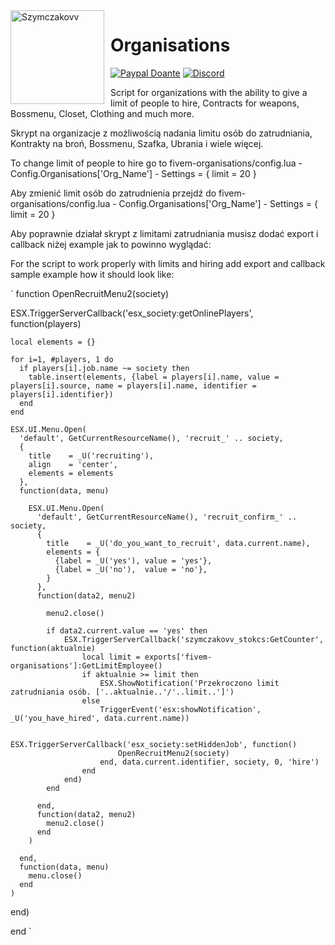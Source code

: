 <img width="150" height="150" align="left" style="float: left; margin: 0 10px 0 0;" alt="Szymczakovv" src="https://i.imgur.com/42AnCgD.jpg">  

# Organisations
[![Paypal Doante](https://img.shields.io/badge/paypal-donate-blue.svg)](https://www.paypal.me/oplatyprimerp)
[![Discord](https://discordapp.com/api/guilds/690686401469087756/embed.png)](https://discord.gg/wrSqK6k) <p></p>
<p></p>
Script for organizations with the ability to give a limit of people to hire, Contracts for weapons, Bossmenu, Closet, Clothing and much more.
<p></p>
Skrypt na organizacje z możliwością nadania limitu osób do zatrudniania, Kontrakty na broń, Bossmenu, Szafka, Ubrania i wiele więcej.
<p></p>
To change limit of people to hire go to fivem-organisations/config.lua - Config.Organisations['Org_Name'] - Settings = { limit = 20 }
<p></p>
Aby zmienić limit osób do zatrudnienia przejdź do fivem-organisations/config.lua - Config.Organisations['Org_Name'] - Settings = { limit = 20 }

<p> </p>
Aby poprawnie działał skrypt z limitami zatrudniania musisz dodać export i callback niżej example jak to powinno wyglądać:
<p></p>
For the script to work properly with limits and hiring add export and callback sample example how it should look like:
<p></p>



` function OpenRecruitMenu2(society)

  ESX.TriggerServerCallback('esx_society:getOnlinePlayers', function(players)

    local elements = {}

    for i=1, #players, 1 do
      if players[i].job.name ~= society then
        table.insert(elements, {label = players[i].name, value = players[i].source, name = players[i].name, identifier = players[i].identifier})
      end
    end

    ESX.UI.Menu.Open(
      'default', GetCurrentResourceName(), 'recruit_' .. society,
      {
        title    = _U('recruiting'),
        align    = 'center',
        elements = elements
      },
      function(data, menu)

        ESX.UI.Menu.Open(
          'default', GetCurrentResourceName(), 'recruit_confirm_' .. society,
          {
            title    = _U('do_you_want_to_recruit', data.current.name),
            elements = {
              {label = _U('yes'), value = 'yes'},
              {label = _U('no'),  value = 'no'},
            }
          },
          function(data2, menu2)

            menu2.close()

            if data2.current.value == 'yes' then
				ESX.TriggerServerCallback('szymczakovv_stokcs:GetCounter', function(aktualnie)
					local limit = exports['fivem-organisations']:GetLimitEmployee()
					if aktualnie >= limit then
						ESX.ShowNotification('Przekroczono limit zatrudniania osób. ['..aktualnie..'/'..limit..']')
					else
						TriggerEvent('esx:showNotification', _U('you_have_hired', data.current.name))

						ESX.TriggerServerCallback('esx_society:setHiddenJob', function()
							OpenRecruitMenu2(society)
						end, data.current.identifier, society, 0, 'hire')
					end
				end)
            end

          end,
          function(data2, menu2)
            menu2.close()
          end
        )

      end,
      function(data, menu)
        menu.close()
      end
    )

  end)

end `
